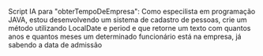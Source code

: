 Script IA para "obterTempoDeEmpresa":
Como especilista em programação JAVA, estou desenvolvendo um sistema de cadastro de pessoas, crie um método utilizando LocalDate e period e que retorne um texto com quantos anos e quantos meses um determinado funcionário está na empresa, já sabendo a data de admissão
